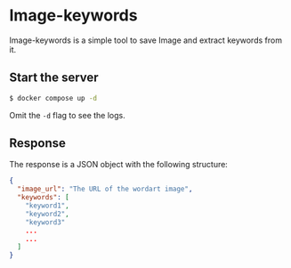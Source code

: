 # Image-keywords

Image-keywords is a simple tool to save Image and extract keywords from it.


## Start the server

```bash
$ docker compose up -d
```
Omit the `-d` flag to see the logs.

## Response

The response is a JSON object with the following structure:

```json
{
  "image_url": "The URL of the wordart image",
  "keywords": [
    "keyword1",
    "keyword2",
    "keyword3"
    ...
    ...
  ]
}
```
